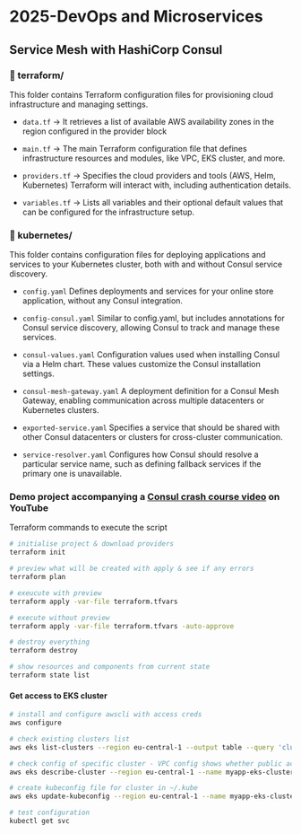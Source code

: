 # 2025-DevOps and Microservices
## Service Mesh with HashiCorp Consul 

### 📂 terraform/
This folder contains Terraform configuration files for provisioning cloud infrastructure and managing settings.

- ```data.tf``` -> It retrieves a list of available AWS availability zones in the region configured in the provider block
  
- ```main.tf``` -> 	The main Terraform configuration file that defines infrastructure resources and modules, like VPC, EKS cluster, and more.

- ```providers.tf``` -> 	Specifies the cloud providers and tools (AWS, Helm, Kubernetes) Terraform will interact with, including authentication details.

- ```variables.tf``` -> Lists all variables and their optional default values that can be configured for the infrastructure setup.

### 📂 kubernetes/
This folder contains configuration files for deploying applications and services to your Kubernetes cluster, both with and without Consul service discovery.

- ```config.yaml```	Defines deployments and services for your online store application, without any Consul integration.
  
- ```config-consul.yaml```	Similar to config.yaml, but includes annotations for Consul service discovery, allowing Consul to track and manage these services.
  
- ```consul-values.yaml```	Configuration values used when installing Consul via a Helm chart. These values customize the Consul installation settings.
  
- ```consul-mesh-gateway.yaml```	A deployment definition for a Consul Mesh Gateway, enabling communication across multiple datacenters or Kubernetes clusters.
  
- ```exported-service.yaml```	Specifies a service that should be shared with other Consul datacenters or clusters for cross-cluster communication.
  
- ```service-resolver.yaml```	Configures how Consul should resolve a particular service name, such as defining fallback services if the primary one is unavailable.

### Demo project accompanying a [Consul crash course video](https://www.youtube.com/watch?v=s3I1kKKfjtQ) on YouTube


Terraform commands to execute the script

```sh
# initialise project & download providers
terraform init

# preview what will be created with apply & see if any errors
terraform plan

# exeucute with preview
terraform apply -var-file terraform.tfvars

# execute without preview
terraform apply -var-file terraform.tfvars -auto-approve

# destroy everything
terraform destroy

# show resources and components from current state
terraform state list
```

#### Get access to EKS cluster
```sh
# install and configure awscli with access creds
aws configure

# check existing clusters list
aws eks list-clusters --region eu-central-1 --output table --query 'clusters'

# check config of specific cluster - VPC config shows whether public access enabled on cluster API endpoint
aws eks describe-cluster --region eu-central-1 --name myapp-eks-cluster --query 'cluster.resourcesVpcConfig'

# create kubeconfig file for cluster in ~/.kube
aws eks update-kubeconfig --region eu-central-1 --name myapp-eks-cluster

# test configuration
kubectl get svc
```
